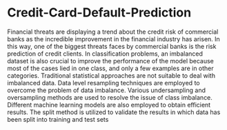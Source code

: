 # Credit-Card-Default-Prediction

Financial threats are displaying a trend about the credit risk of commercial banks as the incredible improvement in the financial industry has arisen. In this way, one of the biggest threats faces by commercial banks is the risk prediction of credit clients. In classification problems, an imbalanced dataset is also crucial to improve the performance of the model because most of the cases lied in one class, and only a few examples are in other categories. Traditional statistical approaches are not suitable to deal with imbalanced data. Data level resampling techniques are employed to overcome the problem of data imbalance. Various undersampling and oversampling methods are used to resolve the issue of class imbalance. Different machine learning models are also employed to obtain efficient results. The split method is utilized to validate the results in which data has been split into training and test sets
